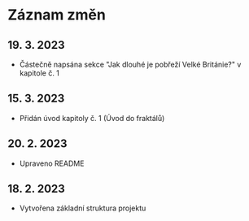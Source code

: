 # Záznam změn

## 19. 3. 2023
- Částečně napsána sekce "Jak dlouhé je pobřeží Velké Británie?" v kapitole č. 1

## 15. 3. 2023
- Přidán úvod kapitoly č. 1 (Úvod do fraktálů)

## 20. 2. 2023
- Upraveno README

## 18. 2. 2023
- Vytvořena základní struktura projektu